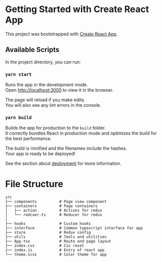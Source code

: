 # Getting Started with Create React App

This project was bootstrapped with [Create React App](https://github.com/facebook/create-react-app).

## Available Scripts

In the project directory, you can run:

### `yarn start`

Runs the app in the development mode.\
Open [http://localhost:3000](http://localhost:3000) to view it in the browser.

The page will reload if you make edits.\
You will also see any lint errors in the console.
### `yarn build`

Builds the app for production to the `build` folder.\
It correctly bundles React in production mode and optimizes the build for the best performance.

The build is minified and the filenames include the hashes.\
Your app is ready to be deployed!

See the section about [deployment](https://facebook.github.io/create-react-app/docs/deployment) for more information.

# File Structure

    src
    ├── components          # Page view component
    ├── containers          # Page containers
    │   ├── action          # Actions for redux
    │   └── redcuer.ts      # Reducer for redux
    │
    ├── hooks               # Custom hooks
    ├── interface           # Common typescript interface for app
    ├── store               # Redux config
    ├── utils               # Tools and utilities
    ├── App.tsx             # Route and page layout
    ├── index.css           # Css reset
    ├── index.js            # Entry of react app
    └── theme.scss          # Color theme for app
    
